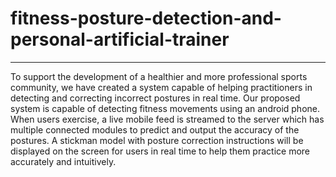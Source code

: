 # fitness-posture-detection-and-personal-artificial-trainer
---------------------------------------------------------------------

To support the development of a healthier and more professional sports community, we have created a system capable of helping practitioners in detecting and correcting incorrect postures in real time. Our proposed system is capable of detecting fitness movements using an android phone. When users exercise, a live mobile feed is streamed to the server which has multiple connected modules to predict and output the accuracy of the postures. A stickman model with posture correction instructions will be displayed on the screen for users in real time to help them practice more accurately and intuitively.
